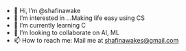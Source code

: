 - 👋 Hi, I’m @shafinawake
- 👀 I’m interested in ...Making life easy using CS
- 🌱 I’m currently learning C
- 💞️ I’m looking to collaborate on AI, ML
- 📫 How to reach me: Mail me at shafinawakes@gmail.com

<!---
shafinawake/shafinawake is a ✨ special ✨ repository because its `README.md` (this file) appears on your GitHub profile.
You can click the Preview link to take a look at your changes.
--->
